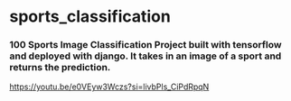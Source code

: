 # sports_classification

### 100 Sports Image Classification Project built with tensorflow and deployed with django. It takes in an image of a sport and returns the prediction.

https://youtu.be/e0VEyw3Wczs?si=livbPls_CiPdRpqN

